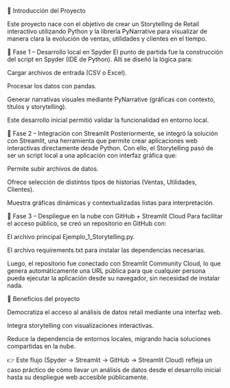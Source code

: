 📌 Introducción del Proyecto

Este proyecto nace con el objetivo de crear un Storytelling de Retail interactivo utilizando Python y la librería PyNarrative para visualizar de manera clara la evolución de ventas, utilidades y clientes en el tiempo.

🔹 Fase 1 – Desarrollo local en Spyder
El punto de partida fue la construcción del script en Spyder (IDE de Python). Allí se diseñó la lógica para:

Cargar archivos de entrada (CSV o Excel).

Procesar los datos con pandas.

Generar narrativas visuales mediante PyNarrative (gráficas con contexto, títulos y storytelling).

Este desarrollo inicial permitió validar la funcionalidad en entorno local.

🔹 Fase 2 – Integración con Streamlit
Posteriormente, se integró la solución con Streamlit, una herramienta que permite crear aplicaciones web interactivas directamente desde Python. Con ello, el Storytelling pasó de ser un script local a una aplicación con interfaz gráfica que:

Permite subir archivos de datos.

Ofrece selección de distintos tipos de historias (Ventas, Utilidades, Clientes).

Muestra gráficas dinámicas y contextualizadas listas para interpretación.

🔹 Fase 3 – Despliegue en la nube con GitHub + Streamlit Cloud
Para facilitar el acceso público, se creó un repositorio en GitHub con:

El archivo principal Ejemplo_1_Storytelling.py.

El archivo requirements.txt para instalar las dependencias necesarias.

Luego, el repositorio fue conectado con Streamlit Community Cloud, lo que genera automáticamente una URL pública para que cualquier persona pueda ejecutar la aplicación desde su navegador, sin necesidad de instalar nada.

🚀 Beneficios del proyecto

Democratiza el acceso al análisis de datos retail mediante una interfaz web.

Integra storytelling con visualizaciones interactivas.

Reduce la dependencia de entornos locales, migrando hacia soluciones compartidas en la nube.

👉 Este flujo (Spyder → Streamlit → GitHub → Streamlit Cloud) refleja un caso práctico de cómo llevar un análisis de datos desde el desarrollo inicial hasta su despliegue web accesible públicamente.
